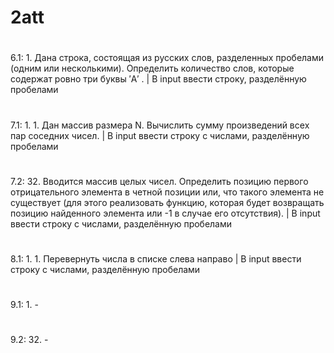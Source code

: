# 2att
#
6.1: 1.	Дана строка, состоящая из русских слов, разделенных пробелами (одним или несколькими). Определить количество слов, которые содержат ровно три буквы ′А′ . | В input ввести строку, разделённую пробелами
#
7.1: 1. 1.	Дан массив размера N. Вычислить сумму произведений всех пар соседних чисел. | В input ввести строку с числами, разделённую пробелами
#
7.2: 32.	Вводится массив целых чисел. Определить позицию первого отрицательного элемента в четной позиции или, что такого элемента не существует (для этого реализовать функцию, которая будет возвращать позицию найденного элемента или -1 в случае его отсутствия). | В input ввести строку с числами, разделённую пробелами
#
8.1: 1. 1.	Перевернуть числа в списке слева направо | В input ввести строку с числами, разделённую пробелами
#
9.1: 1. -
#
9.2: 32. -
